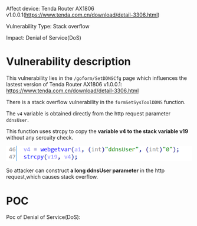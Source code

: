 Affect device: Tenda Router AX1806 v1.0.0.1(https://www.tenda.com.cn/download/detail-3306.html)

Vulnerability Type: Stack overflow

Impact: Denial of Service(DoS)

# Vulnerability description

This vulnerability lies in the `/goform/SetDDNSCfg` page which influences the lastest version of Tenda Router AX1806 v1.0.0.1: https://www.tenda.com.cn/download/detail-3306.html



There is a stack overflow vulnerability in the `formSetSysToolDDNS` function.



The `v4` variable is obtained directly from the http request parameter `ddnsUser`.

This function uses strcpy to copy the **variable v4 to the stack variable v19** without any sercuity check.

![image-20220208222826121](image/1.png)

So attacker can construct **a long ddnsUser parameter** in the http request,which causes stack overflow.

# POC

Poc of Denial of Service(DoS):

